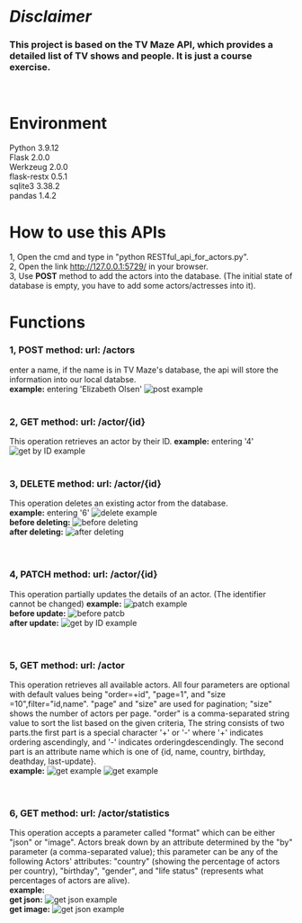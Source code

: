 
# ***Disclaimer***
### This project is based on the TV Maze API, which provides a detailed list of TV shows and people. It is just a course exercise.
<br>

# Environment
Python 3.9.12  
Flask 2.0.0  
Werkzeug 2.0.0  
flask-restx 0.5.1  
sqlite3 3.38.2  
pandas 1.4.2
<br>

# How to use this APIs
1, Open the cmd and type in "python RESTful_api_for_actors.py".  
2, Open the link http://127.0.0.1:5729/ in your browser.  
3, Use **POST** method to add the actors into the database. (The initial state of database is empty, you have to add some actors/actresses into it).  

# Functions
### 1, POST method: url: /actors  
enter a name, if the name is in TV Maze's database, the api will store the information into our local databse.   
**example:** entering 'Elizabeth Olsen'
![post example](/img/post.png "create an actor")
<br><br>

### 2, GET method: url: /actor/{id}
This operation retrieves an actor by their lD.
**example:** entering '4'
![get by ID example](img/getID.png "get an actor's infomation by id")
<br><br>

### 3, DELETE method: url: /actor/{id}
This operation deletes an existing actor from the database.  
**example:** entering '6'
![delete example](img/delete0.png "delete an actor's infomation by id")  
**before deleting:**
![before deleting](img/delete1.png "before deleting")    
**after deleting:**
![after deleting](img/delete2.png "after deleting")  
<br><br>

### 4,  PATCH method: url: /actor/{id}  
This operation partially updates the details of an actor. (The identifier cannot be changed)
**example:** 
![patch example](img/patch.png "patch")   
**before update:**
![before patcb](img/delete2.png "before patch")    
**after update:**
![get by ID example](img/patch1.png "after patch")    
<br><br>

### 5,  GET method: url: /actor
This operation retrieves all available actors. All four parameters are optional with default values being "order=+id", "page=1", and "size =10",filter="id,name". "page" and "size" are used for pagination; "size" shows the number of actors per page. "order" is a comma-separated string value to sort the list based on the given criteria, The string consists of two parts.the first part is a special character '+' or '-' where '+' indicates ordering ascendingly, and '-' indicates orderingdescendingly. The second part is an attribute name which is one of {id, name, country, birthday, deathday, last-update}.  
**example:** 
![get  example](img/getAll0.png "get") 
![get  example](img/getAll1.png "get")   
<br><br>

### 6, GET method: url: /actor/statistics
This operation accepts a parameter called "format" which can be either "json" or "image". 
Actors break down by an attribute determined by the "by" parameter (a comma-separated value); this parameter can be any of the following Actors' attributes: "country" (showing the percentage of actors per country), "birthday", "gender", and "life status" (represents what percentages of actors are alive).   
**example:**   
**get json:** 
![get  json example](img/getJson.png "get json")   
**get image:** 
![get  json example](img/getImage.png "get image") 


